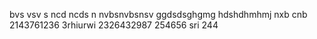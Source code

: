 bvs vsv s
ncd ncds n
nvbsnvbsnsv
ggdsdsghgmg
hdshdhmhmj
nxb cnb
2143761236
3rhiurwi
2326432987
254656
sri
244
